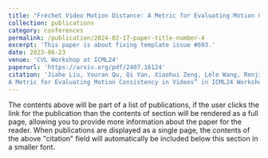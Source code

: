 ```yaml
---
title: "Fréchet Video Motion Distance: A Metric for Evaluating Motion Consistency in Videos"
collection: publications
category: conferences
permalink: /publication/2024-02-17-paper-title-number-4
excerpt: 'This paper is about fixing template issue #693.'
date: 2023-06-23
venue: 'CVL Workshop at ICML24'
paperurl: 'https://arxiv.org/pdf/2407.16124'
citation: 'Jiahe Liu, Youran Qu, Qi Yan, Xiaohui Zeng, Lele Wang, Renjie Liao ”Fréchet Video Motion Distance:
A Metric for Evaluating Motion Consistency in Videos” in ICML24 Workshop'
---
```


The contents above will be part of a list of publications, if the user clicks the link for the publication than the contents of section will be rendered as a full page, allowing you to provide more information about the paper for the reader. When publications are displayed as a single page, the contents of the above "citation" field will automatically be included below this section in a smaller font.
